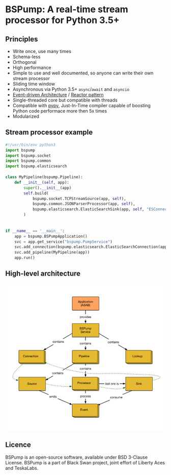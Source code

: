 # BSPump: A real-time stream processor for Python 3.5+

## Principles

 * Write once, use many times
 * Schema-less
 * Orthogonal
 * High performance
 * Simple to use and well documented, so anyone can write their own stream processor
 * Sliding time window
 * Asynchronous via Python 3.5+ `async`/`await` and `asyncio`
 * [Event-driven Architecture](https://en.wikipedia.org/wiki/Event-driven_architecture) / [Reactor pattern](https://en.wikipedia.org/wiki/Reactor_pattern)
 * Single-threaded core but compatible with threads
 * Compatible with [pypy](http://pypy.org), Just-In-Time compiler capable of boosting Python code performace more then 5x times
 * Modularized


## Stream processor example

```python
#!/usr/bin/env python3
import bspump
import bspump.socket
import bspump.common
import bspump.elasticsearch

class MyPipeline(bspump.Pipeline):
    def __init__(self, app):
        super().__init__(app)
        self.build(
            bspump.socket.TCPStreamSource(app, self),
            bspump.common.JSONParserProcessor(app, self),
            bspump.elasticsearch.ElasticSearchSink(app, self, "ESConnection")
        )


if __name__ == '__main__':
    app = bspump.BSPumpApplication()
    svc = app.get_service("bspump.PumpService")
    svc.add_connection(bspump.elasticsearch.ElasticSearchConnection(app, "ESConnection"))
    svc.add_pipeline(MyPipeline(app))
    app.run()
```



## High-level architecture

![Schema of BSPump high-level achitecture](./doc/_static/bspump-architecture.png)


## Licence

BSPump is an open-source software, available under BSD 3-Clause License.
BSPump is a part of Black Swan project, joint effort of Liberty Aces and TeskaLabs.
